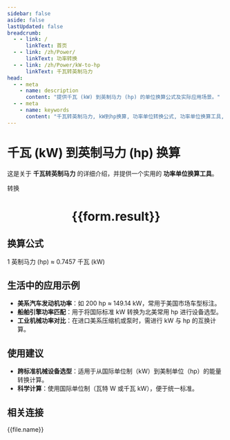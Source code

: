 ```yaml
---
sidebar: false
aside: false
lastUpdated: false
breadcrumb:
  - - link: /
      linkText: 首页
  - - link: /zh/Power/
      linkText: 功率转换
  - - link: /zh/Power/kW-to-hp
      linkText: 千瓦转英制马力
head:
  - - meta
    - name: description
      content: "提供千瓦 (kW) 到英制马力 (hp) 的单位换算公式及实际应用场景。"
  - - meta
    - name: keywords
      content: "千瓦转英制马力, kW到hp换算, 功率单位转换公式, 功率单位换算工具, 美系车辆功率单位"
---
```

# 千瓦 (kW) 到英制马力 (hp) 换算

这是关于 **千瓦转英制马力** 的详细介绍，并提供一个实用的 **功率单位换算工具**。

<script setup>
import { onMounted, reactive, inject ,ref  } from 'vue'
import { NButton,NForm ,NFormItem,NInput,NInputNumber,NSelect,NCard,useMessage ,NGrid ,NGi } from 'naive-ui'
import { defineClientComponent } from 'vitepress'
import { Power } from '../../files';
const convert = inject('convert')
const options =  [
  { "label": "千瓦 (kW)", "value": "kW" },
  { "label": "英制马力 (hp)", "value": "hp" }
];
const formRef = ref(null);
const rules = {
  number:{
    required: true,
    type: 'number',
    trigger: "blur"
  },
  to:{
    required: true,
    trigger: "select"
  },
  from:{
    required: true,
    trigger: "select"
  }
}
const form = reactive({
  number:null,
  to:'',
  from:'',
  result:'',
  title:'千瓦转英制马力',
})
const convertHandler = (e) => {
   e.preventDefault();
  formRef.value?.validate((errors)=>{
    if (!errors) {
      form.result = `${form.number}${form.from} = ${convert(form.number).from(form.from).to(form.to)}${form.to}`
    }
  })
}
</script>

<n-form size="large" :model="form" ref='formRef' :rules="rules">
  <n-form-item label="数值"  path="number">
    <n-input-number size="large" style="width:100%" :min="0" v-model:value="form.number"   placeholder="请输入要转换的数值" />
  </n-form-item>
  <n-form-item label="从" path="from">
    <n-select  size="large" :options="options" v-model:value="form.from" placeholder="请选择原始单位" />
  </n-form-item>
  <n-form-item label="到" path="to">
    <n-select  size="large" :options="options" v-model:value="form.to" placeholder="请选择转换单位" />
  </n-form-item>
  <n-form-item>
    <n-button type="primary" style="width:100%" @click="convertHandler">转换</n-button>
  </n-form-item>
</n-form>
<n-card  embedded :bordered="false" hoverable>
  <div  style="text-align:center">
    <h1>{{form.result}}</h1>
  </div>
</n-card>

## 换算公式

1 英制马力 (hp) ≈ 0.7457 千瓦 (kW)

## 生活中的应用示例

- **美系汽车发动机功率**：如 200 hp ≈ 149.14 kW，常用于美国市场车型标注。
- **船舶引擎功率匹配**：用于将国际标准 kW 转换为北美常用 hp 进行设备选型。
- **工业机械功率对比**：在进口美系压缩机或泵时，需进行 kW 与 hp 的互换计算。

## 使用建议

- **跨标准机械设备选型**：适用于从国际单位制（kW）到美制单位（hp）的能量转换计算。
- **科学计算**：使用国际单位制（瓦特 W 或千瓦 kW），便于统一标准。

## 相关连接
<n-grid x-gap="12" :cols="3">
  <n-gi v-for="(file, index) in Power" :key="index">
    <n-button
      text
      tag="a"
      :href="file.path"
      type="primary"
    >
      {{file.name}}
    </n-button>
  </n-gi>
</n-grid>
